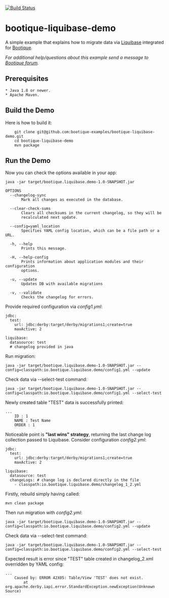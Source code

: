 [![Build Status](https://travis-ci.org/bootique-examples/bootique-liquibase-demo.svg)](https://travis-ci.org/bootique-examples/bootique-liquibase-demo)
# bootique-liquibase-demo

A simple example that explains how to migrate data via [Liquibase](http://www.liquibase.org) integrated for [Bootique](http://bootique.io). 
   
*For additional help/questions about this example send a message to
[Bootique forum](https://groups.google.com/forum/#!forum/bootique-user).*
   
## Prerequisites
      
    * Java 1.8 or newer.
    * Apache Maven.
      
## Build the Demo
      
Here is how to build it:
        
        git clone git@github.com:bootique-examples/bootique-liquibase-demo.git
        cd bootique-liquibase-demo
        mvn package
      
## Run the Demo

Now you can check the options available in your app:
   
    java -jar target/bootique.liquibase.demo-1.0-SNAPSHOT.jar
    
    OPTIONS
      --changelog-sync
           Mark all changes as executed in the database.

      --clear-check-sums
           Clears all checksums in the current changelog, so they will be
           recalculated next update.

      --config=yaml_location
           Specifies YAML config location, which can be a file path or a URL.

      -h, --help
           Prints this message.

      -H, --help-config
           Prints information about application modules and their configuration
           options.

      -u, --update
           Updates DB with available migrations

      -v, --validate
           Checks the changelog for errors.

Provide required configuration via *config1.yml*:

    jdbc:
      test:
        url: jdbc:derby:target/derby/migrations1;create=true
        maxActive: 2
    
    liquibase:
      datasource: test
      # changelog provided in java

Run migration:

    java -jar target/bootique.liquibase.demo-1.0-SNAPSHOT.jar --config=classpath:io.bootique.liquibase.demo/config1.yml --update
    
Check data via --select-test command:
    
    java -jar target/bootique.liquibase.demo-1.0-SNAPSHOT.jar --config=classpath:io.bootique.liquibase.demo/config1.yml --select-test

Newly created table "TEST" data is successfully printed:   
    
    ...
        ID : 1
        NAME : Test Name
        ORDER : 1

Noticeable point is **"last wins" strategy**, returning the last change log collection passed to Liquibase. 
Consider configuration  *config2.yml*:

    jdbc:
      test:
        url: jdbc:derby:target/derby/migrations1;create=true
        maxActive: 2
    
    liquibase:
      datasource: test
      changeLogs: # change log is declared directly in the file
        - classpath:io.bootique.liquibase.demo/changelog_1_2.yml

Firstly, rebuild simply having called:
    
    mvn clean package
    
Then run migration with *config2.yml*:

    java -jar target/bootique.liquibase.demo-1.0-SNAPSHOT.jar --config=classpath:io.bootique.liquibase.demo/config2.yml --update
    
Check data via --select-test command:
        
    java -jar target/bootique.liquibase.demo-1.0-SNAPSHOT.jar --config=classpath:io.bootique.liquibase.demo/config2.yml --select-test
    
Expected result is error since "TEST" table created in changelog_2.xml overridden by YAML config:

    ...
        Caused by: ERROR 42X05: Table/View 'TEST' does not exist.
        	at org.apache.derby.iapi.error.StandardException.newException(Unknown Source)




